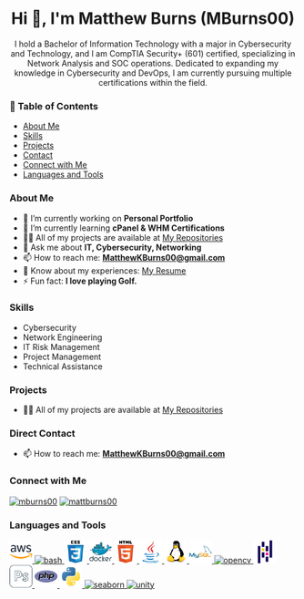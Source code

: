 <h1 align="center">Hi 👋, I'm Matthew Burns (MBurns00)</h1>
<p align="center">I hold a Bachelor of Information Technology with a major in Cybersecurity and Technology, and I am CompTIA Security+ (601) certified, specializing in Network Analysis and SOC operations. Dedicated to expanding my knowledge in Cybersecurity and DevOps, I am currently pursuing multiple certifications within the field.</p>

### 🔎 Table of Contents
- [About Me](#about-me)
- [Skills](#skills)
- [Projects](#projects)
- [Contact](#contact)
- [Connect with Me](#connect-with-me)
- [Languages and Tools](#languages-and-tools)

### About Me
- 🔭 I’m currently working on **Personal Portfolio**
- 🌱 I’m currently learning **cPanel & WHM Certifications**
- 👨‍💻 All of my projects are available at [My Repositories](https://github.com/mburns00?tab=repositories)
- 💬 Ask me about **IT, Cybersecurity, Networking**
- 📫 How to reach me: **MatthewKBurns00@gmail.com**
- 📄 Know about my experiences: [My Resume](https://drive.google.com/file/d/1OnTICjX8zGtyDzX5su3pCkDxMiEB18UB/view?usp=sharing)
- ⚡ Fun fact: **I love playing Golf.**

### Skills
- Cybersecurity
- Network Engineering
- IT Risk Management
- Project Management
- Technical Assistance

### Projects
- 👨‍💻 All of my projects are available at [My Repositories](https://github.com/mburns00?tab=repositories)

### Direct Contact
- 📫 How to reach me: **MatthewKBurns00@gmail.com**

### Connect with Me
<p align="left">
<a href="https://linkedin.com/in/mburns00" target="blank"><img align="center" src="https://raw.githubusercontent.com/rahuldkjain/github-profile-readme-generator/master/src/images/icons/Social/linked-in-alt.svg" alt="mburns00" height="30" width="40" /></a>
<a href="https://discord.gg/mattburns00" target="blank"><img align="center" src="https://raw.githubusercontent.com/rahuldkjain/github-profile-readme-generator/master/src/images/icons/Social/discord.svg" alt="mattburns00" height="30" width="40" /></a>
</p>

### Languages and Tools
<p align="left"> 
  <a href="https://aws.amazon.com" target="_blank" rel="noreferrer"> <img src="https://raw.githubusercontent.com/devicons/devicon/master/icons/amazonwebservices/amazonwebservices-original-wordmark.svg" alt="aws" width="40" height="40"/> </a> 
  <a href="https://www.gnu.org/software/bash/" target="_blank" rel="noreferrer"> <img src="https://www.vectorlogo.zone/logos/gnu_bash/gnu_bash-icon.svg" alt="bash" width="40" height="40"/> </a> 
  <a href="https://www.w3schools.com/css/" target="_blank" rel="noreferrer"> <img src="https://raw.githubusercontent.com/devicons/devicon/master/icons/css3/css3-original-wordmark.svg" alt="css3" width="40" height="40"/> </a> 
  <a href="https://www.docker.com/" target="_blank" rel="noreferrer"> <img src="https://raw.githubusercontent.com/devicons/devicon/master/icons/docker/docker-original-wordmark.svg" alt="docker" width="40" height="40"/> </a> 
  <a href="https://www.w3.org/html/" target="_blank" rel="noreferrer"> <img src="https://raw.githubusercontent.com/devicons/devicon/master/icons/html5/html5-original-wordmark.svg" alt="html5" width="40" height="40"/> </a> 
  <a href="https://www.java.com" target="_blank" rel="noreferrer"> <img src="https://raw.githubusercontent.com/devicons/devicon/master/icons/java/java-original.svg" alt="java" width="40" height="40"/> </a> 
  <a href="https://www.linux.org/" target="_blank" rel="noreferrer"> <img src="https://raw.githubusercontent.com/devicons/devicon/master/icons/linux/linux-original.svg" alt="linux" width="40" height="40"/> </a> 
  <a href="https://www.mysql.com/" target="_blank" rel="noreferrer"> <img src="https://raw.githubusercontent.com/devicons/devicon/master/icons/mysql/mysql-original-wordmark.svg" alt="mysql" width="40" height="40"/> </a> 
  <a href="https://opencv.org/" target="_blank" rel="noreferrer"> <img src="https://www.vectorlogo.zone/logos/opencv/opencv-icon.svg" alt="opencv" width="40" height="40"/> </a> 
  <a href="https://pandas.pydata.org/" target="_blank" rel="noreferrer"> <img src="https://raw.githubusercontent.com/devicons/devicon/2ae2a900d2f041da66e950e4d48052658d850630/icons/pandas/pandas-original.svg" alt="pandas" width="40" height="40"/> </a> 
  <a href="https://www.photoshop.com/en" target="_blank" rel="noreferrer"> <img src="https://raw.githubusercontent.com/devicons/devicon/master/icons/photoshop/photoshop-line.svg" alt="photoshop" width="40" height="40"/> </a> 
  <a href="https://www.php.net" target="_blank" rel="noreferrer"> <img src="https://raw.githubusercontent.com/devicons/devicon/master/icons/php/php-original.svg" alt="php" width="40" height="40"/> </a> 
  <a href="https://www.python.org" target="_blank" rel="noreferrer"> <img src="https://raw.githubusercontent.com/devicons/devicon/master/icons/python/python-original.svg" alt="python" width="40" height="40"/> </a> 
  <a href="https://seaborn.pydata.org/" target="_blank" rel="noreferrer"> <img src="https://seaborn.pydata.org/_images/logo-mark-lightbg.svg" alt="seaborn" width="40" height="40"/> </a> 
  <a href="https://unity.com/" target="_blank" rel="noreferrer"> <img src="https://www.vectorlogo.zone/logos/unity3d/unity3d-icon.svg" alt="unity" width="40" height="40"/> </a> 
</p>
